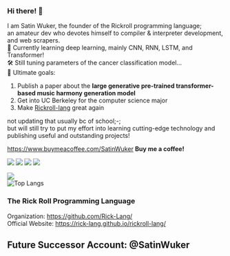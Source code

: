 ### Hi there! 👋
I am Satin Wuker, the founder of the Rickroll programming language; <br>
an amateur dev who devotes himself to compiler & interpreter development, and web scrapers. <br>
🔎 Currently learning deep learning, mainly CNN, RNN, LSTM, and Transformer! <br>
🛠️ Still tuning parameters of the cancer classification model... <br>
🚀 Ultimate goals:
1. Publish a paper about the **large generative pre-trained transformer-based music harmony generation model**
2. Get into UC Berkeley for the computer science major
3. Make [Rickroll-lang](https://github.com/Rick-Lang/rickroll-lang) great again

not updating that usually bc of school;-; <br>
but will still try to put my effort into learning cutting-edge technology and publishing useful and outstanding projects!

https://www.buymeacoffee.com/SatinWuker
**Buy me a coffee!**

![](https://img.shields.io/discord/915760402195959861?color=green&label=discord)
![](https://img.shields.io/github/stars/SatinWuker?label=My%20Stars&color=red&style=social)
![](https://img.shields.io/github/stars/Rick-lang?label=Rick-lang%20Team%20Stars&logoColor=red&style=social)
![](https://komarev.com/ghpvc/?username=SatinWuker)

![](https://github-readme-stats.vercel.app/api?username=SatinWuker&count_private=true)
<br>
![Top Langs](https://github-readme-stats.vercel.app/api/top-langs/?username=SatinWuker)

### The Rick Roll Programming Language
Organization: https://github.com/Rick-Lang/
<br>
Official Website: https://rick-lang.github.io/rickroll-lang/

## Future Successor Account: @SatinWuker
